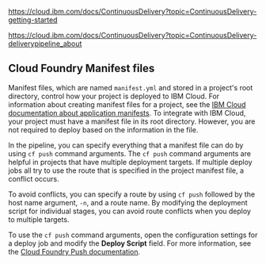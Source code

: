 https://cloud.ibm.com/docs/ContinuousDelivery?topic=ContinuousDelivery-getting-started

https://cloud.ibm.com/docs/ContinuousDelivery?topic=ContinuousDelivery-deliverypipeline_about

## Cloud Foundry Manifest files

Manifest files, which are named `manifest.yml` and stored in a project's root directory, control how your project is  deployed to IBM Cloud. For information about creating manifest files for a project, see the [IBM Cloud documentation about application manifests](https://cloud.ibm.com/docs/cloud-foundry?topic=cloud-foundry-deploy_apps#appmanifest).            To integrate with IBM Cloud, your project must have a  manifest file in its root directory. However, you are not required to  deploy based on the information in the file.

In the pipeline, you can specify everything that a manifest file can do by using `cf push` command arguments. The `cf push` command arguments are helpful in projects that have multiple deployment targets. If multiple deploy            jobs all try to use the route that is specified in the project manifest file, a conflict occurs.

To avoid conflicts, you can specify a route by using `cf push` followed by the host name argument, `-n`, and a route name. By modifying the deployment script for individual stages, you can avoid route conflicts when you            deploy to multiple targets.

To use the `cf push` command arguments, open the configuration settings for a deploy job and modify the **Deploy Script** field. For more information, see the [Cloud Foundry Push documentation](http://docs.cloudfoundry.org/devguide/installcf/whats-new-v6.html#push).